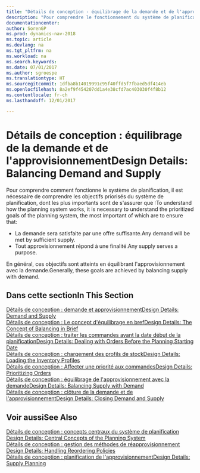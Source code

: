 ```yaml
---
title: "Détails de conception - équilibrage de la demande et de l'approvisionnement"
description: "Pour comprendre le fonctionnement du système de planification, il est nécessaire de comprendre les objectifs prioritaires du système de planification."
documentationcenter: 
author: SorenGP
ms.prod: dynamics-nav-2018
ms.topic: article
ms.devlang: na
ms.tgt_pltfrm: na
ms.workload: na
ms.search.keywords: 
ms.date: 07/01/2017
ms.author: sgroespe
ms.translationtype: HT
ms.sourcegitcommit: 1dfba8b14019991c95f40ffd5f7fbaed5df414eb
ms.openlocfilehash: 8a2ef9f454207dd1a4e38cfd7ac403030f4f8b12
ms.contentlocale: fr-ch
ms.lasthandoff: 12/01/2017

---
```

# <a name="design-details-balancing-demand-and-supply"></a><span data-ttu-id="3329d-103">Détails de conception : équilibrage de la demande et de l'approvisionnement</span><span class="sxs-lookup"><span data-stu-id="3329d-103">Design Details: Balancing Demand and Supply</span></span>
<span data-ttu-id="3329d-104">Pour comprendre comment fonctionne le système de planification, il est nécessaire de comprendre les objectifs priorisés du système de planification, dont les plus importants sont de s'assurer que :</span><span class="sxs-lookup"><span data-stu-id="3329d-104">To understand how the planning system works, it is necessary to understand the prioritized goals of the planning system, the most important of which are to ensure that:</span></span>  

- <span data-ttu-id="3329d-105">La demande sera satisfaite par une offre suffisante.</span><span class="sxs-lookup"><span data-stu-id="3329d-105">Any demand will be met by sufficient supply.</span></span>  
- <span data-ttu-id="3329d-106">Tout approvisionnement répond à une finalité.</span><span class="sxs-lookup"><span data-stu-id="3329d-106">Any supply serves a purpose.</span></span>  

<span data-ttu-id="3329d-107">En général, ces objectifs sont atteints en équilibrant l'approvisionnement avec la demande.</span><span class="sxs-lookup"><span data-stu-id="3329d-107">Generally, these goals are achieved by balancing supply with demand.</span></span>  

## <a name="in-this-section"></a><span data-ttu-id="3329d-108">Dans cette section</span><span class="sxs-lookup"><span data-stu-id="3329d-108">In This Section</span></span>  
[<span data-ttu-id="3329d-109">Détails de conception : demande et approvisionnement</span><span class="sxs-lookup"><span data-stu-id="3329d-109">Design Details: Demand and Supply</span></span>](design-details-demand-and-supply.md)  
[<span data-ttu-id="3329d-110">Détails de conception : Le concept d'équilibrage en bref</span><span class="sxs-lookup"><span data-stu-id="3329d-110">Design Details: The Concept of Balancing in Brief</span></span>](design-details-the-concept-of-balancing-in-brief.md)  
[<span data-ttu-id="3329d-111">Détails de conception : traiter les commandes avant la date début de la planification</span><span class="sxs-lookup"><span data-stu-id="3329d-111">Design Details: Dealing with Orders Before the Planning Starting Date</span></span>](design-details-dealing-with-orders-before-the-planning-starting-date.md)  
[<span data-ttu-id="3329d-112">Détails de conception : chargement des profils de stock</span><span class="sxs-lookup"><span data-stu-id="3329d-112">Design Details: Loading the Inventory Profiles</span></span>](design-details-loading-the-inventory-profiles.md)  
[<span data-ttu-id="3329d-113">Détails de conception : Affecter une priorité aux commandes</span><span class="sxs-lookup"><span data-stu-id="3329d-113">Design Details: Prioritizing Orders</span></span>](design-details-prioritizing-orders.md)  
[<span data-ttu-id="3329d-114">Détails de conception : équilibrage de l'approvisionnement avec la demande</span><span class="sxs-lookup"><span data-stu-id="3329d-114">Design Details: Balancing Supply with Demand</span></span>](design-details-balancing-supply-with-demand.md)  
[<span data-ttu-id="3329d-115">Détails de conception : clôture de la demande et de l'approvisionnement</span><span class="sxs-lookup"><span data-stu-id="3329d-115">Design Details: Closing Demand and Supply</span></span>](design-details-closing-demand-and-supply.md)  

## <a name="see-also"></a><span data-ttu-id="3329d-116">Voir aussi</span><span class="sxs-lookup"><span data-stu-id="3329d-116">See Also</span></span>  
<span data-ttu-id="3329d-117">[Détails de conception : concepts centraux du système de planification](design-details-central-concepts-of-the-planning-system.md) </span><span class="sxs-lookup"><span data-stu-id="3329d-117">[Design Details: Central Concepts of the Planning System](design-details-central-concepts-of-the-planning-system.md) </span></span>  
<span data-ttu-id="3329d-118">[Détails de conception : gestion des méthodes de réapprovisionnement](design-details-handling-reordering-policies.md) </span><span class="sxs-lookup"><span data-stu-id="3329d-118">[Design Details: Handling Reordering Policies](design-details-handling-reordering-policies.md) </span></span>  
[<span data-ttu-id="3329d-119">Détails de conception : planification de l'approvisionnement</span><span class="sxs-lookup"><span data-stu-id="3329d-119">Design Details: Supply Planning</span></span>](design-details-supply-planning.md)

